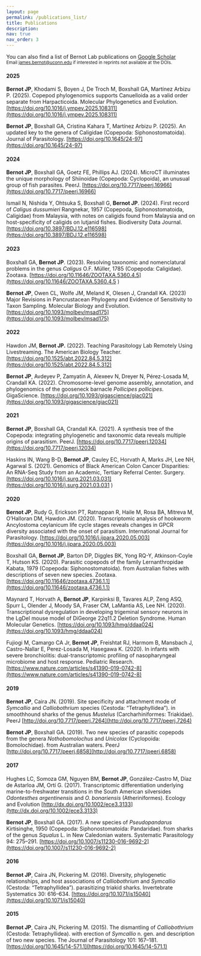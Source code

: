 ```yaml
---
layout: page
permalink: /publications_list/
title: Publications
description:
nav: true
nav_order: 3
---
```


You can also find a list of Bernot Lab publications on [Google Scholar](https://scholar.google.com/citations?user=9sa6KNwAAAAJ&hl=en&oi=ao)<br>
<sup>Email james.bernot@uconn.edu if interested in reprints not available at the DOIs.</sup>

#### 2025

<b>Bernot JP</b>, Khodami S, Boyen J, De Troch M, Boxshall GA, Martínez Arbizu P. (2025). Copepod phylogenomics supports Canuelloida as a valid order separate from Harpacticoida. Molecular Phylogenetics and Evolution. [https://doi.org/10.1016/j.ympev.2025.108311](https://doi.org/10.1016/j.ympev.2025.108311)


<b>Bernot JP</b>, Boxshall GA, Cristina Kahara T, Martínez Arbizu P. (2025). An updated key to the genera of Caligidae (Copepoda: Siphonostomatoida). Journal of Parasitology. [https://doi.org/10.1645/24-97](https://doi.org/10.1645/24-97)

#### 2024

<b>Bernot JP</b>, Boxshall GA, Goetz FE, Phillips AJ. (2024). MicroCT illuminates the unique morphology of Shiinoidae (Copepoda: Cyclopoida), an unusual group of fish parasites. PeerJ. [https://doi.org/10.7717/peerj.16966](https://doi.org/10.7717/peerj.16966)

Ismail N, Nishida Y, Ohtsuka S, Boxshall G, <b>Bernot JP</b>. (2024). First record of <i>Caligus dussumieri</i> Rangnekar, 1957 (Copepoda, Siphonostomatoida, Caligidae) from Malaysia, with notes on caligids found from Malaysia and on host-specificity of caligids on lutjanid fishes. Biodiversity Data Journal. [https://doi.org/10.3897/BDJ.12.e116598](https://doi.org/10.3897/BDJ.12.e116598)

#### 2023

Boxshall GA, <b>Bernot JP</b>. (2023). Resolving taxonomic and nomenclatural problems in the genus <i>Caligus</i> O.F. Müller, 1785 (Copepoda: Caligidae). Zootaxa. [https://doi.org/10.11646/ZOOTAXA.5360.4.5](https://doi.org/10.11646/ZOOTAXA.5360.4.5
)

<b>Bernot JP</b>, Owen CL, Wolfe JM, Meland K, Olesen J, Crandall KA. (2023) Major Revisions in Pancrustacean Phylogeny and Evidence of Sensitivity to Taxon Sampling. Molecular Biology and Evolution. [https://doi.org/10.1093/molbev/msad175](https://doi.org/10.1093/molbev/msad175)

#### 2022
Hawdon JM, <b>Bernot JP.</b> (2022). Teaching Parasitology Lab Remotely Using Livestreaming. The American Biology Teacher. [https://doi.org/10.1525/abt.2022.84.5.312](https://doi.org/10.1525/abt.2022.84.5.312)


<b>Bernot JP</b>, Avdeyev P, Zamyatin A, Alexeev N, Dreyer N, Pérez-Losada M, Crandall KA. (2022). Chromosome-level genome assembly, annotation, and phylogenomics of the gooseneck barnacle <i>Pollicipes pollicipes</i>. GigaScience. [https://doi.org/10.1093/gigascience/giac021](https://doi.org/10.1093/gigascience/giac021)


#### 2021
<b>Bernot JP</b>, Boxshall GA, Crandall KA. (2021). A synthesis tree of the Copepoda: integrating phylogenetic and taxonomic data reveals multiple origins of parasitism. PeerJ. [https://doi.org/10.7717/peerj.12034](https://doi.org/10.7717/peerj.12034)

Haskins IN, Wang B-D, <b>Bernot JP</b>, Cauley EC, Horvath A, Marks JH, Lee NH, Agarwal S. (2021). Genomics of Black American Colon Cancer Disparities: An RNA-Seq Study from an Academic, Tertiary Referral Center. Surgery. [https://doi.org/10.1016/j.surg.2021.03.031](https://doi.org/10.1016/j.surg.2021.03.031
)

#### 2020

<b>Bernot JP</b>, Rudy G, Erickson PT, Ratnappan R, Haile M, Rosa BA, Mitreva M, O’Halloran DM, Hawdon JM. (2020). Transcriptomic analysis of hookworm Ancylostoma ceylanicum life cycle stages reveals changes in GPCR diversity associated with the onset of parasitism. International Journal for Parasitology. [https://doi.org/10.1016/j.ijpara.2020.05.003](https://doi.org/10.1016/j.ijpara.2020.05.003)

Boxshall GA, <b>Bernot JP</b>, Barton DP, Diggles BK, Yong RQ-Y, Atkinson-Coyle T, Hutson KS. (2020). Parasitic copepods of the family Lernanthropidae Kabata, 1979 (Copepoda: Siphonostomatoida). from Australian fishes with descriptions of seven new species. Zootaxa. [https://doi.org/10.11646/zootaxa.4736.1.1](https://doi.org/10.11646/zootaxa.4736.1.1)

Maynard T, Horvath A, <b>Bernot JP</b>, Karpinksi B, Tavares ALP, Zeng ASQ, Spurr L, Olender J, Moody SA, Fraser CM, LaMantia AS, Lee NH. (2020). Transcriptional dysregulation in developing trigeminal sensory neurons in the LgDel mouse model of DiGeorge 22q11.2 Deletion Syndrome. Human Molecular Genetics. [https://doi.org/10.1093/hmg/ddaa024](https://doi.org/10.1093/hmg/ddaa024)

Fujiogi M, Camargo CA Jr, <b>Bernot JP</b>, Freishtat RJ, Harmom B, Mansbach J, Castro-Nallar E, Perez-Losada M, Hasegawa K. (2020). In infants with severe bronchiolitis: dual-transcriptomic profiling of nasopharyngeal microbiome and host response. Pediatric Research. [https://www.nature.com/articles/s41390-019-0742-8](https://www.nature.com/articles/s41390-019-0742-8)

#### 2019

<b>Bernot JP</b>, Caira JN. (2019). Site specificity and attachment mode of <i>Symcallio</i> and <i>Calliobothrium</i> species (Cestoda: “Tetraphyllidea”). in smoothhound sharks of the genus <i>Mustelus</i> (Carcharhiniformes: Triakidae). PeerJ [http://doi.org/10.7717/peerj.7264](http://doi.org/10.7717/peerj.7264)

<b>Bernot JP</b>, Boxshall GA. (2019). Two new species of parasitic copepods from the genera <i>Nothobomolochus</i> and <i>Unicolax</i> (Cyclopoida: Bomolochidae).  from Australian waters. PeerJ [http://doi.org/10.7717/peerj.6858](http://doi.org/10.7717/peerj.6858)

#### 2017

Hughes LC, Somoza GM, Nguyen BM, <b>Bernot JP</b>, González-Castro M, Díaz de Astarloa JM, Ortí G. (2017). Transcriptomic differentiation underlying marine-to-freshwater transitions in the South American silversides <i>Odontesthes argentinensis</i> and <i>O. bonariensis</i> (Atheriniformes). Ecology and Evolution [http://dx.doi.org/10.1002/ece3.3133](http://dx.doi.org/10.1002/ece3.3133)

<b>Bernot JP</b>, Boxshall GA. (2017). A new species of <i>Pseudopandarus</i> Kirtisinghe, 1950 (Copepoda: Siphonostomatoida: Pandaridae). from sharks of the genus <i>Squalus</i> L. in New Caledonian waters. Systematic Parasitology 94: 275–291. [https://doi.org/10.1007/s11230-016-9692-2](https://doi.org/10.1007/s11230-016-9692-2)

#### 2016

<b>Bernot JP</b>, Caira JN, Pickering M. (2016). Diversity, phylogenetic relationships, and host associations of <i>Calliobothrium</i> and <i>Symcallio</i> (Cestoda: “Tetraphyllidea”). parasitizing triakid sharks. Invertebrate Systematics 30: 616–634. [https://doi.org/10.1071/is15040](https://doi.org/10.1071/is15040)

#### 2015
<b>Bernot JP</b>, Caira JN, Pickering M. (2015). The dismantling of <i>Calliobothrium</i> (Cestoda: Tetraphyllidea). with erection of <i>Symcallio</i> n. gen. and description of two new species. The Journal of Parasitology 101: 167–181. [https://doi.org/10.1645/14-571.1](https://doi.org/10.1645/14-571.1)


